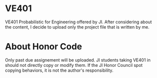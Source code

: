 # VE401
VE401 Probabilistic for Engineering offered by JI. After considering about the content, I decide to upload only the project file that is written by me.

# About Honor Code
Only past due assignement will be uploaded. JI students taking VE401 in should not directly copy or modify them. If the JI Honor Council spot copying behaviors, it is not the author's responsibility.
